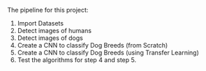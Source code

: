 The pipeline for this project:
1. Import Datasets
2. Detect images of humans 
3. Detect images of dogs
4. Create a CNN to classify Dog Breeds (from Scratch)
5. Create a CNN to classify Dog Breeds (using Transfer Learning)
6. Test the algorithms for step 4 and step 5.
